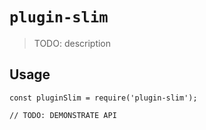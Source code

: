 # `plugin-slim`

> TODO: description

## Usage

```
const pluginSlim = require('plugin-slim');

// TODO: DEMONSTRATE API
```
